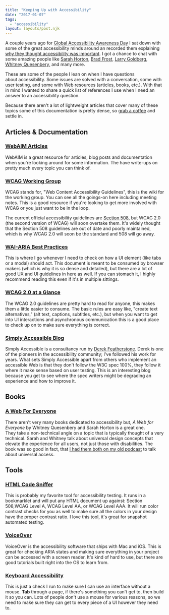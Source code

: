 ```yaml
---
title: "Keeping Up with Accessibility"
date: "2017-01-07"
tags:
  - "accessibility"
layout: layouts/post.njk
---
```


A couple years ago for [Global Accessibility Awareness Day](http://globalaccessibilityawarenessday.org/) I sat down with some of the great accessibility minds around an recorded them explaining [why they thought accessibility was important](https://vimeo.com/album/3400106/). I got a chance to chat with some amazing people like [Sarah Horton](https://twitter.com/gradualclearing), [Brad Frost](https://twitter.com/brad_frost), [Larry Goldberg](https://twitter.com/larrygoldberg32), [Whitney Quesenbery,](https://twitter.com/whitneyq) and many more.

These are some of the people I lean on when I have questions about accessibility. Some issues are solved with a conversation, some with user testing, and some with Web resources (articles, books, etc.). With that in mind I wanted to share a quick list of references I use when I need an answer to an accessibility question.

Because there aren't a lot of lightweight articles that cover many of these topics some of this documentation is pretty dense, so [grab a coffee](https://ko-fi.com/) and settle in.

## Articles & Documentation

### [WebAIM Articles](http://webaim.org/articles/)

WebAIM is a great resource for articles, blog posts and documentation when you're looking around for some information. The have write-ups on pretty much every topic you can think of.

### [WCAG Working Group](https://www.w3.org/WAI/GL/wiki/Main_Page)

WCAG stands for, "Web Content Accessibility Guidelines", this is the wiki for the working group. You can see all the goings-on here including meeting notes. This is a good resource if you're looking to get more involved with WCAG or you just want to be in the loop.

The current official accessibility guidelines are [Section 508](https://www.section508.gov/), but WCAG 2.0 (the second version of WCAG) will soon overtake them. It's widely thought that the Section 508 guidelines are out of date and poorly maintained, which is why WCAG 2.0 will soon be the standard and 508 will go away.

### [WAI-ARIA Best Practices](https://www.w3.org/TR/wai-aria-practices-1.1/)

This is where I go whenever I need to check on how a UI element (like tabs or a modal) should act. This document is meant to be consumed by browser makers (which is why it is so dense and detailed), but there are a lot of good UX and UI guidelines in here as well. If you can stomach it, I highly recommend reading this even if it's in multiple sittings.

### [WCAG 2.0 at a Glance](https://www.w3.org/WAI/WCAG20/glance/)

The WCAG 2.0 guidelines are pretty hard to read for anyone, this makes them a little easier to consume. The basic rules are easy like, "create text alternatives," (alt text, captions, subtitles, etc.), but when you want to get into UI interactions and asynchronous communication this is a good place to check up on to make sure everything is correct.

### [Simply Accessible Blog](http://simplyaccessible.com/articles/)

Simply Accessible is a consultancy run by [Derek Featherstone](http://twitter.com/feather). Derek is one of the pioneers in the accessibility community; I've followed his work for years. What sets Simply Accessible apart from others who implement an accessible Web is that they don't follow the W3C spec 100%, they follow it where it make sense based on user testing. This is an interesting blog because you get to see where the spec writers might be degrading an experience and how to improve it.

## Books

### [A Web For Everyone](http://rosenfeldmedia.com/books/a-web-for-everyone/)

There aren't very many books dedicated to accessibility but, _A Web for Everyone_ by Whitney Quesenbery and Sarah Horton is a great one. They take a non-technical angle on a topic that is typically thought of a very technical. Sarah and Whitney talk about universal design concepts that elevate the experience for all users, not just those with disabilities. The book was so good in fact, that [I had them both on my old podcast](http://www.freshtilledsoil.com/experience-dev-universal-access/) to talk about universal access.

## Tools

### [HTML Code Sniffer](http://squizlabs.github.io/HTML_CodeSniffer/)

This is probably my favorite tool for accessibility testing. It runs in a bookmarklet and will put any HTML document up against: Section 508,WCAG Level A, WCAG Level AA, or WCAG Level AAA. It will run color contrast checks for you as well to make sure all the colors in your design have the proper contrast ratio. I love this tool, it's great for snapshot automated testing.

### [VoiceOver](http://www.apple.com/accessibility/osx/voiceover/)

VoiceOver is the accessibility software that ships with Mac and iOS. This is great for checking ARIA states and making sure everything in your project can be accessed with a screen reader. It's kind of hard to use, but there are good tutorials built right into the OS to learn from.

### [Keyboard Accessibility](http://webaim.org/techniques/keyboard/)

This is just a check I run to make sure I can use an interface without a mouse. **Tab** through a page, if there's something you can't get to, then build it so you can. Lots of people don't use a mouse for various reasons, so we need to make sure they can get to every piece of a UI however they need to.
